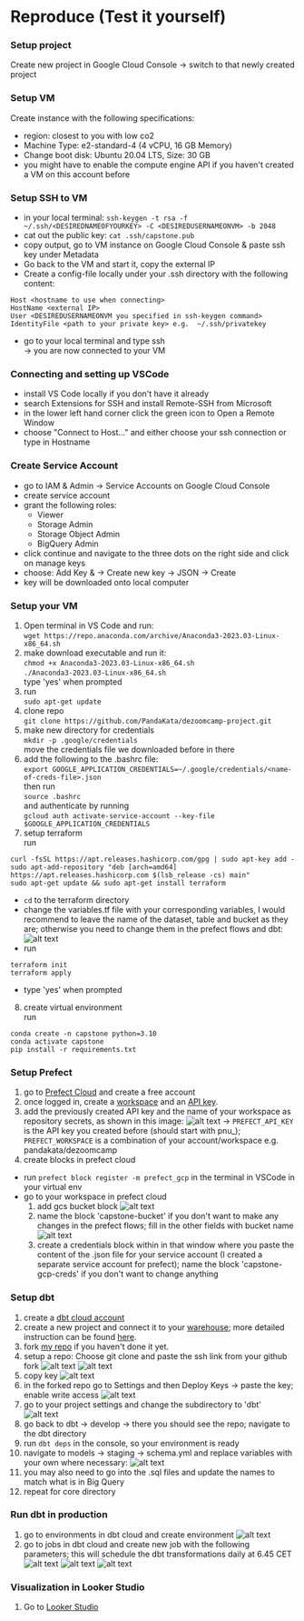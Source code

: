 # Reproduce (Test it yourself)

### Setup project

Create new project in Google Cloud Console &rarr; switch to that newly created project


### Setup VM
Create instance with the following specifications:
- region: closest to you with low co2
- Machine Type: e2-standard-4 (4 vCPU, 16 GB Memory)
- Change boot disk: Ubuntu 20.04 LTS, Size: 30 GB
- you might have to enable the compute engine API if you haven't created a VM on this account before

### Setup SSH to VM

- in your local terminal: `ssh-keygen -t rsa -f ~/.ssh/<DESIREDNAMEOFYOURKEY> -C <DESIREDUSERNAMEONVM> -b 2048` <br>
- cat out the public key: `cat .ssh/capstone.pub` <br>
- copy output, go to VM instance on Google Cloud Console & paste ssh key under Metadata
- Go back to the VM and start it, copy the external IP
- Create a config-file locally under your .ssh directory with the following content:
```
Host <hostname to use when connecting>
HostName <external IP>
User <DESIREDUSERNAMEONVM you specified in ssh-keygen command>
IdentityFile <path to your private key> e.g.  ~/.ssh/privatekey
```
- go to your local terminal and type ssh <hostname to use when connecting>
  <br>
    &rarr; you are now connected to your VM

### Connecting and setting up VSCode

- install VS Code locally if you don't have it already 
- search Extensions for SSH and install Remote-SSH from Microsoft
- in the lower left hand corner click the green icon to Open a Remote Window
- choose "Connect to Host..." and either choose your ssh connection or type in Hostname

### Create Service Account
    
- go to IAM & Admin &rarr; Service Accounts on Google Cloud Console
- create service account
- grant the following roles:
    - Viewer
    - Storage Admin 
    - Storage Object Admin 
    - BigQuery Admin
- click continue and navigate to the three dots on the right side and click on manage keys
- choose: Add Key & &rarr; Create new key &rarr; JSON &rarr; Create 
- key will be downloaded onto local computer 
    
### Setup your VM

1. Open terminal in VS Code and run:
   <br>
   `wget https://repo.anaconda.com/archive/Anaconda3-2023.03-Linux-x86_64.sh`
2. make download executable and run it:
   <br>
   `chmod +x Anaconda3-2023.03-Linux-x86_64.sh`
   <br>
   `./Anaconda3-2023.03-Linux-x86_64.sh`
   <br> type 'yes' when prompted
3. run 
   <br>
   `sudo apt-get update`
4. clone repo
   <br>
   `git clone https://github.com/PandaKata/dezoomcamp-project.git`
5. make new directory for credentials
   <br>
   `mkdir -p .google/credentials`
   <br>
   move the credentials file we downloaded before in there
6. add the following to the .bashrc file:
   <br>
   `export GOOGLE_APPLICATION_CREDENTIALS=~/.google/credentials/<name-of-creds-file>.json`
   <br>
   then run
   <br>
   `source .bashrc`
   <br>
   and authenticate by running
   <br>
   `gcloud auth activate-service-account --key-file $GOOGLE_APPLICATION_CREDENTIALS`
7. setup terraform
   <br>
   run 
   <br>
```
curl -fsSL https://apt.releases.hashicorp.com/gpg | sudo apt-key add -
sudo apt-add-repository "deb [arch=amd64] https://apt.releases.hashicorp.com $(lsb_release -cs) main"
sudo apt-get update && sudo apt-get install terraform
```
- `cd` to the terraform directory
- change the variables.tf file with your corresponding variables, I would recommend to leave the name of the dataset, table and bucket as they are; otherwise you need to change them in the prefect flows and dbt:
![alt text](https://github.com/PandaKata/dezoomcamp-project/blob/main/images/terraform_var.png?raw=true)
- run
  <br>
```
terraform init
terraform apply
```
- type 'yes' when prompted
  
8. create virtual environment
   <br>
   run
   <br>
```
conda create -n capstone python=3.10
conda activate capstone
pip install -r requirements.txt
```
    
    
### Setup Prefect
1. go to [Prefect Cloud](https://www.prefect.io/cloud/) and create a free account
2. once logged in, create a [workspace](https://app.prefect.cloud/workspaces/create) and an [API key](https://app.prefect.cloud/my/api-keys).
3. add the previously created API key and the name of your workspace as repository secrets, as shown in this image:
![alt text](https://github.com/PandaKata/dezoomcamp-project/blob/main/images/prefect_github.png?raw=true)
  &rarr; `PREFECT_API_KEY` is the API key you created before (should start with pnu_); `PREFECT_WORKSPACE` is a combination of your account/workspace e.g. pandakata/dezoomcamp 
4. create blocks in prefect cloud
  - run `prefect block register -m prefect_gcp` in the terminal in VSCode in your virtual env
  - go to your workspace in prefect cloud
    1. add gcs bucket block
  ![alt text](https://github.com/PandaKata/dezoomcamp-project/blob/main/images/gcs_bucket.png?raw=true)
    2. name the block 'capstone-bucket' if you don't want to make any changes in the prefect flows; fill in the other fields with bucket name 
  ![alt text](https://github.com/PandaKata/dezoomcamp-project/blob/main/images/gcs_bucket_and_creds.png?raw=true)
    3. create a credentials block within in that window where you paste the content of the .json file for your service account (I created a separate service account for prefect); name the block 'capstone-gcp-creds' if you don't want to change anything
     
  
### Setup dbt

1. create a [dbt cloud account](https://www.getdbt.com/signup/) 
2. create a new project and connect it to your [warehouse](https://docs.getdbt.com/docs/cloud/manage-access/set-up-bigquery-oauth); more detailed instruction can be found [here](https://github.com/DataTalksClub/data-engineering-zoomcamp/blob/main/week_4_analytics_engineering/dbt_cloud_setup.md).
3. fork [my repo](https://github.com/PandaKata/dezoomcamp-project) if you haven't done it yet.
4. setup a repo:
  Choose git clone and paste the ssh link from your github fork
  ![alt text](https://github.com/PandaKata/dezoomcamp-project/blob/main/images/git_dbt.png?raw=true)
  ![alt text](https://github.com/PandaKata/dezoomcamp-project/blob/main/images/dbt_git.png?raw=true)
5. copy key
  ![alt text](https://github.com/PandaKata/dezoomcamp-project/blob/main/images/api_dbt.png?raw=true)
6. in the forked repo go to Settings and then Deploy Keys &rarr; paste the key; enable write access
  ![alt text](https://github.com/PandaKata/dezoomcamp-project/blob/main/images/deploy_key.png?raw=true)
7. go to your project settings and change the subdirectory to 'dbt'
  ![alt text](https://github.com/PandaKata/dezoomcamp-project/blob/main/images/dbt_sub.png?raw=true)
8. go back to dbt &rarr; develop &rarr; there you should see the repo; navigate to the dbt directory
9. run `dbt deps` in the console, so your environment is ready
10. navigate to models &rarr; staging &rarr; schema.yml and replace variables with your own where necessary:
  ![alt text](https://github.com/PandaKata/dezoomcamp-project/blob/main/images/schema_yaml.png?raw=true)
11. you may also need to go into the .sql files and update the names to match what is in Big Query
12. repeat for core directory

### Run dbt in production
1. go to environments in dbt cloud and create environment 
  ![alt text](https://github.com/PandaKata/dezoomcamp-project/blob/main/images/create_env.png?raw=true)
2. go to jobs in dbt cloud and create new job with the following parameters; this will schedule the dbt transformations daily at 6.45 CET
  ![alt text](https://github.com/PandaKata/dezoomcamp-project/blob/main/images/job_1.png?raw=true)
  ![alt text](https://github.com/PandaKata/dezoomcamp-project/blob/main/images/jobs_2.png?raw=true)
  ![alt text](https://github.com/PandaKata/dezoomcamp-project/blob/main/images/jobs_3.png?raw=true)
 
  

### Visualization in Looker Studio
1. Go to [Looker Studio](https://lookerstudio.google.com/)
